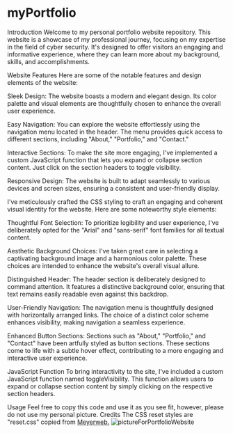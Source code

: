 # myPortfolio
Introduction
Welcome to my personal portfolio website repository. This website is a showcase of my professional journey, focusing on my expertise in the field of cyber security. It's designed to offer visitors an engaging and informative experience, where they can learn more about my background, skills, and accomplishments.

Website Features
Here are some of the notable features and design elements of the website:

Sleek Design: The website boasts a modern and elegant design. Its color palette and visual elements are thoughtfully chosen to enhance the overall user experience.

Easy Navigation: You can explore the website effortlessly using the navigation menu located in the header. The menu provides quick access to different sections, including "About," "Portfolio," and "Contact."

Interactive Sections: To make the site more engaging, I've implemented a custom JavaScript function that lets you expand or collapse section content. Just click on the section headers to toggle visibility.

Responsive Design: The website is built to adapt seamlessly to various devices and screen sizes, ensuring a consistent and user-friendly display.


I've meticulously crafted the CSS styling to craft an engaging and coherent visual identity for the website. Here are some noteworthy style elements:

Thoughtful Font Selection: To prioritize legibility and user experience, I've deliberately opted for the "Arial" and "sans-serif" font families for all textual content.

Aesthetic Background Choices: I've taken great care in selecting a captivating background image and a harmonious color palette. These choices are intended to enhance the website's overall visual allure.

Distinguished Header: The header section is deliberately designed to command attention. It features a distinctive background color, ensuring that text remains easily readable even against this backdrop.

User-Friendly Navigation: The navigation menu is thoughtfully designed with horizontally arranged links. The choice of a distinct color scheme enhances visibility, making navigation a seamless experience.

Enhanced Button Sections: Sections such as "About," "Portfolio," and "Contact" have been artfully styled as button sections. These sections come to life with a subtle hover effect, contributing to a more engaging and interactive user experience.



JavaScript Function
To bring interactivity to the site, I've included a custom JavaScript function named toggleVisibility. This function allows users to expand or collapse section content by simply clicking on the respective section headers.

Usage
Feel free to copy this code and use it as you see fit, however, please do not use my personal picture.
Credits
The CSS reset styles are "reset.css" copied from [Meyerweb.](https://meyerweb.com/eric/tools/css/reset/)
![pictureForPortfolioWebsite](https://github.com/Srgowen/myPortfolio/assets/119532973/1544601a-e289-4157-b8b7-d6ddc2bc588d)

